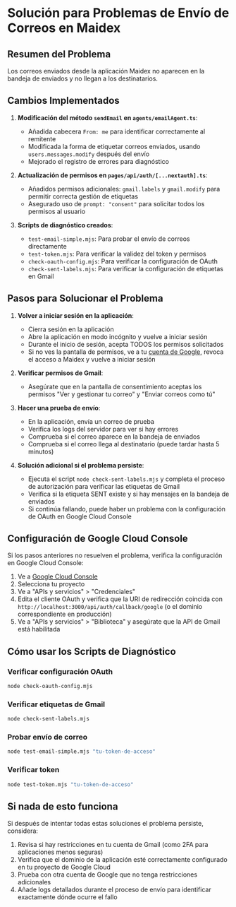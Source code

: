 # Solución para Problemas de Envío de Correos en Maidex

## Resumen del Problema

Los correos enviados desde la aplicación Maidex no aparecen en la bandeja de enviados y no llegan a los destinatarios.

## Cambios Implementados

1. **Modificación del método `sendEmail` en `agents/emailAgent.ts`**:
   - Añadida cabecera `From: me` para identificar correctamente al remitente
   - Modificada la forma de etiquetar correos enviados, usando `users.messages.modify` después del envío
   - Mejorado el registro de errores para diagnóstico

2. **Actualización de permisos en `pages/api/auth/[...nextauth].ts`**:
   - Añadidos permisos adicionales: `gmail.labels` y `gmail.modify` para permitir correcta gestión de etiquetas
   - Asegurado uso de `prompt: "consent"` para solicitar todos los permisos al usuario

3. **Scripts de diagnóstico creados**:
   - `test-email-simple.mjs`: Para probar el envío de correos directamente
   - `test-token.mjs`: Para verificar la validez del token y permisos
   - `check-oauth-config.mjs`: Para verificar la configuración de OAuth
   - `check-sent-labels.mjs`: Para verificar la configuración de etiquetas en Gmail

## Pasos para Solucionar el Problema

1. **Volver a iniciar sesión en la aplicación**:
   - Cierra sesión en la aplicación
   - Abre la aplicación en modo incógnito y vuelve a iniciar sesión
   - Durante el inicio de sesión, acepta TODOS los permisos solicitados
   - Si no ves la pantalla de permisos, ve a tu [cuenta de Google](https://myaccount.google.com/permissions), revoca el acceso a Maidex y vuelve a iniciar sesión

2. **Verificar permisos de Gmail**:
   - Asegúrate que en la pantalla de consentimiento aceptas los permisos "Ver y gestionar tu correo" y "Enviar correos como tú"

3. **Hacer una prueba de envío**:
   - En la aplicación, envía un correo de prueba
   - Verifica los logs del servidor para ver si hay errores
   - Comprueba si el correo aparece en la bandeja de enviados
   - Comprueba si el correo llega al destinatario (puede tardar hasta 5 minutos)

4. **Solución adicional si el problema persiste**:
   - Ejecuta el script `node check-sent-labels.mjs` y completa el proceso de autorización para verificar las etiquetas de Gmail
   - Verifica si la etiqueta SENT existe y si hay mensajes en la bandeja de enviados
   - Si continúa fallando, puede haber un problema con la configuración de OAuth en Google Cloud Console

## Configuración de Google Cloud Console

Si los pasos anteriores no resuelven el problema, verifica la configuración en Google Cloud Console:

1. Ve a [Google Cloud Console](https://console.cloud.google.com/)
2. Selecciona tu proyecto
3. Ve a "APIs y servicios" > "Credenciales"
4. Edita el cliente OAuth y verifica que la URI de redirección coincida con `http://localhost:3000/api/auth/callback/google` (o el dominio correspondiente en producción)
5. Ve a "APIs y servicios" > "Biblioteca" y asegúrate que la API de Gmail está habilitada

## Cómo usar los Scripts de Diagnóstico

### Verificar configuración OAuth
```bash
node check-oauth-config.mjs
```

### Verificar etiquetas de Gmail
```bash
node check-sent-labels.mjs
```

### Probar envío de correo
```bash
node test-email-simple.mjs "tu-token-de-acceso"
```

### Verificar token
```bash
node test-token.mjs "tu-token-de-acceso"
```

## Si nada de esto funciona

Si después de intentar todas estas soluciones el problema persiste, considera:

1. Revisa si hay restricciones en tu cuenta de Gmail (como 2FA para aplicaciones menos seguras)
2. Verifica que el dominio de la aplicación esté correctamente configurado en tu proyecto de Google Cloud
3. Prueba con otra cuenta de Google que no tenga restricciones adicionales
4. Añade logs detallados durante el proceso de envío para identificar exactamente dónde ocurre el fallo 